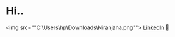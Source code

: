 # Hi..

<img src=""C:\Users\hp\Downloads\Niranjana.png"">
<a href="https://www.linkedin.com/in/monicampowell/">LinkedIn</a> 💼
